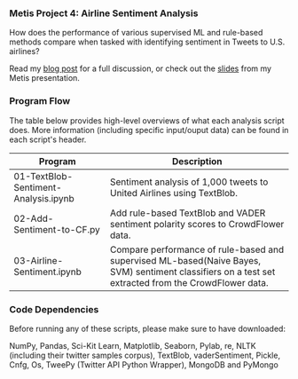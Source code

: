 ### Metis Project 4: Airline Sentiment Analysis
How does the performance of various supervised ML and rule-based methods compare when tasked with identifying sentiment in Tweets to U.S. airlines?

Read my [blog post](http://www.huguedata.com/2016/07/10/frustrating-skies/) for a full discussion, or check out the [slides](https://github.com/whugue/airline-sentiment/blob/master/exploratory/deck/airline%20sentiment%20presentation.pdf) from my Metis presentation.


### Program Flow
The table below provides high-level overviews of what each analysis script does. More information (including specific input/ouput data) can be found in each script's header.


Program 	| Description | 
----------- | ----------- |
01-TextBlob-Sentiment-Analysis.ipynb | Sentiment analysis of 1,000 tweets to United Airlines using TextBlob.
02-Add-Sentiment-to-CF.py | Add rule-based TextBlob and VADER sentiment polarity scores to CrowdFlower data.
03-Airline-Sentiment.ipynb | Compare performance of rule-based and supervised ML-based(Naive Bayes, SVM) sentiment classifiers on a test set extracted from the CrowdFlower data.


### Code Dependencies
Before running any of these scripts, please make sure to have downloaded: 

NumPy, Pandas, Sci-Kit Learn, Matplotlib, Seaborn, Pylab, re, NLTK (including their twitter samples corpus), TextBlob, vaderSentiment, Pickle, Cnfg, Os, TweePy (Twitter API Python Wrapper), MongoDB and PyMongo







